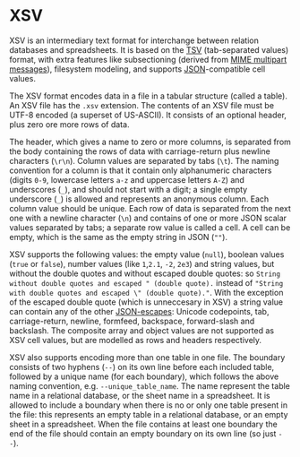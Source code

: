 # XSV

XSV is an intermediary text format for interchange between relation databases and spreadsheets. It is based on the [TSV](https://en.wikipedia.org/wiki/Tab-separated_values) (tab-separated values) format, with extra features like subsectioning (derived from [MIME multipart messages](https://en.wikipedia.org/wiki/MIME#Multipart_messages)), filesystem modeling, and supports [JSON](https://en.wikipedia.org/wiki/JSON)-compatible cell values.

The XSV format encodes data in a file in a tabular structure (called a table). An XSV file has the `.xsv` extension. The contents of an XSV file must be UTF-8 encoded (a superset of US-ASCII). It consists of an optional header, plus zero ore more rows of data.

The header, which gives a name to zero or more columns, is separated from the body containing the rows of data with carriage-return plus newline characters (`\r\n`). Column values are separated by tabs (`\t`). The naming convention for a column is that it contain only alphanumeric characters (digits `0-9`, lowercase letters `a-z` and uppercase letters `A-Z`) and underscores (`_`), and should not start with a digit; a single empty underscore (`_`) is allowed and represents an anonymous column. Each column value should be unique. Each row of data is separated from the next one with a newline character (`\n`) and contains of one or more JSON scalar values separated by tabs; a separate row value is called a cell. A cell can be empty, which is the same as the empty string in JSON (`""`).

XSV supports the following values: the empty value (`null`), boolean values (`true` or `false`), number values (like `1`,`2.1`, `-2`, `2e3`) and string values, but without the double quotes and without escaped double quotes: so `String without double quotes and escaped " (double quote).` instead of `"String with double quotes and escaped \" (double quote)."`. With the exception of the escaped double quote (which is unneccesary in XSV) a string value can contain any of the other [JSON-escapes](https://www.json.org): Unicode codepoints, tab, carriage-return, newline, formfeed, backspace, forward-slash and backslash. The composite array and object values are not supported as XSV cell values, but are modelled as rows and headers respectively.

XSV also supports encoding more than one table in one file. The boundary consists of two hyphens (`--`) on its own line before each included table, followed by a unique name (for each boundary), which follows the above naming convention, e.g. `--unique_table_name`. The name represent the table name in a relational database, or the sheet name in a spreadsheet.  It is allowed to include a boundary when there is no or only one table present in the file: this represents an empty table in a relational database, or an empty sheet in a spreadsheet. When the file contains at least one boundary the end of the file should contain an empty boundary on its own line (so just `--`).
